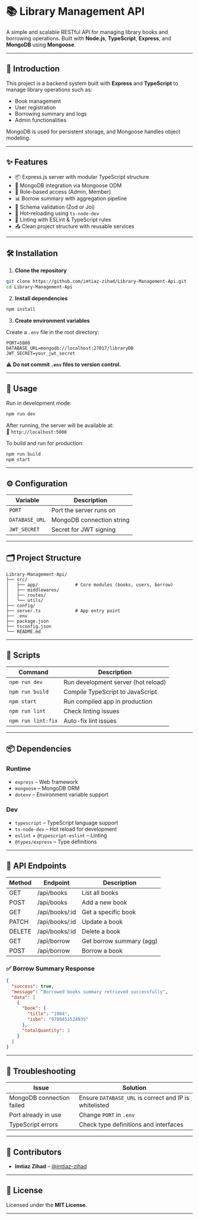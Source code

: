 # 📚 Library Management API

A simple and scalable RESTful API for managing library books and borrowing operations. Built with **Node.js**, **TypeScript**, **Express**, and **MongoDB** using **Mongoose**.

---


## 📌 Introduction

This project is a backend system built with **Express** and **TypeScript** to manage library operations such as:

- Book management  
- User registration  
- Borrowing summary and logs  
- Admin functionalities

MongoDB is used for persistent storage, and Mongoose handles object modeling.

---

## ✨ Features

- 📦 Express.js server with modular TypeScript structure
- 🌱 MongoDB integration via Mongoose ODM
- 🔐 Role-based access (Admin, Member)
- 📊 Borrow summary with aggregation pipeline
- 🧪 Schema validation (Zod or Joi)
- 🔁 Hot-reloading using `ts-node-dev`
- 🧹 Linting with ESLint & TypeScript rules
- 📤 Clean project structure with reusable services

---

## 🛠️ Installation

1. **Clone the repository**

```bash
git clone https://github.com/imtiaz-zihad/Library-Management-Api.git
cd Library-Management-Api
```

2. **Install dependencies**

```bash
npm install
```

3. **Create environment variables**

Create a `.env` file in the root directory:

```env
PORT=5000
DATABASE_URL=mongodb://localhost:27017/libraryDB
JWT_SECRET=your_jwt_secret
```

⚠️ **Do not commit `.env` files to version control.**

---

## 🚀 Usage

Run in development mode:

```bash
npm run dev
```

After running, the server will be available at:  
📍 `http://localhost:5000`

To build and run for production:

```bash
npm run build
npm start
```

---

## ⚙️ Configuration

| Variable      | Description                        |
|---------------|------------------------------------|
| `PORT`        | Port the server runs on            |
| `DATABASE_URL`| MongoDB connection string          |
| `JWT_SECRET`  | Secret for JWT signing             |

---

## 🗂️ Project Structure

```
Library-Management-Api/
├── src/
│   ├── app/              # Core modules (books, users, borrow)
│   ├── middlewares/
│   ├── routes/
│   └── utils/
├── config/
├── server.ts             # App entry point
├── .env
├── package.json
├── tsconfig.json
└── README.md
```

---

## 📜 Scripts

| Command            | Description                          |
|--------------------|--------------------------------------|
| `npm run dev`      | Run development server (hot reload)  |
| `npm run build`    | Compile TypeScript to JavaScript     |
| `npm start`        | Run compiled app in production       |
| `npm run lint`     | Check linting issues                 |
| `npm run lint:fix` | Auto-fix lint issues                 |

---

## 📦 Dependencies

### Runtime
- `express` – Web framework  
- `mongoose` – MongoDB ORM  
- `dotenv` – Environment variable support  

### Dev
- `typescript` – TypeScript language support  
- `ts-node-dev` – Hot reload for development  
- `eslint` + `@typescript-eslint` – Linting  
- `@types/express` – Type definitions  

---

## 📡 API Endpoints

| Method | Endpoint         | Description                 |
|--------|------------------|-----------------------------|
| GET    | /api/books       | List all books              |
| POST   | /api/books       | Add a new book              |
| GET    | /api/books/:id   | Get a specific book         |
| PATCH  | /api/books/:id   | Update a book               |
| DELETE | /api/books/:id   | Delete a book               |
| GET    | /api/borrow      | Get borrow summary (agg)    |
| POST   | /api/borrow      | Borrow a book               |

### ✅ Borrow Summary Response

```json
{
  "success": true,
  "message": "Borrowed books summary retrieved successfully",
  "data": [
    {
      "book": {
        "title": "1984",
        "isbn": "9780451524935"
      },
      "totalQuantity": 3
    }
  ]
}
```

---

## 🧩 Troubleshooting

| Issue                     | Solution                                          |
|---------------------------|---------------------------------------------------|
| MongoDB connection failed | Ensure `DATABASE_URL` is correct and IP is whitelisted |
| Port already in use       | Change `PORT` in `.env`                           |
| TypeScript errors         | Check type definitions and interfaces             |

---

## 👥 Contributors

- **Imtiaz Zihad** – [@imtiaz-zihad](https://github.com/imtiaz-zihad)

---

## 🪪 License

Licensed under the **MIT License**.

---
